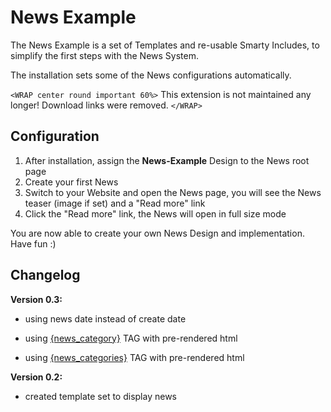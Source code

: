 # News Example

The News Example is a set of Templates and re-usable Smarty Includes, to simplify the first steps with the News System.

The installation sets some of the News configurations automatically.


`<WRAP center round important 60%>`
This extension is not maintained any longer! Download links were removed.
`</WRAP>`

## Configuration

 1.  After installation, assign the **News-Example** Design to the News root page
 2.  Create your first News
 3.  Switch to your Website and open the News page, you will see the News teaser (image if set) and a "Read more" link
 4.  Click the "Read more" link, the News will open in full size mode

You are now able to create your own News Design and implementation. Have fun :)



## Changelog

**Version 0.3:**


*  using news date instead of create date

*  using [{news_category}](smarty_tags/news_category) TAG with pre-rendered html

*  using [{news_categories}](smarty_tags/news_categories) TAG with pre-rendered html

**Version 0.2:**


*  created template set to display news


